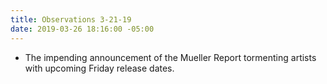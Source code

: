 ```yaml
---
title: Observations 3-21-19
date: 2019-03-26 18:16:00 -05:00
---
```


- The impending announcement of the Mueller Report tormenting artists with upcoming Friday release dates.
